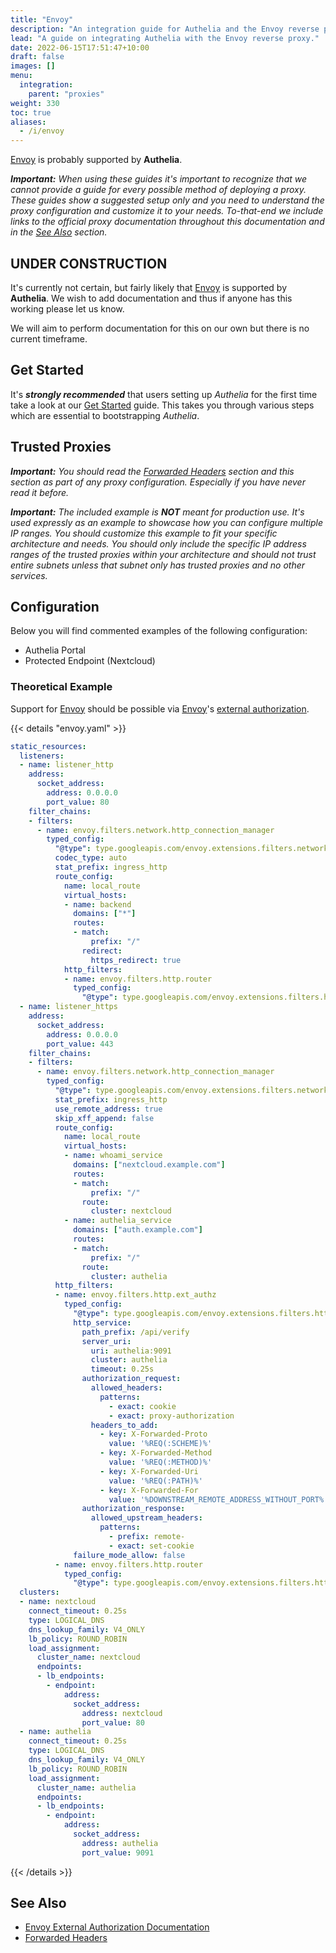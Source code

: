 ```yaml
---
title: "Envoy"
description: "An integration guide for Authelia and the Envoy reverse proxy"
lead: "A guide on integrating Authelia with the Envoy reverse proxy."
date: 2022-06-15T17:51:47+10:00
draft: false
images: []
menu:
  integration:
    parent: "proxies"
weight: 330
toc: true
aliases:
  - /i/envoy
---
```


[Envoy] is probably supported by __Authelia__.

*__Important:__ When using these guides it's important to recognize that we cannot provide a guide for every possible
method of deploying a proxy. These guides show a suggested setup only and you need to understand the proxy
configuration and customize it to your needs. To-that-end we include links to the official proxy documentation
throughout this documentation and in the [See Also](#see-also) section.*

## UNDER CONSTRUCTION

It's currently not certain, but fairly likely that [Envoy] is supported by __Authelia__. We wish to add documentation
and thus if anyone has this working please let us know.

We will aim to perform documentation for this on our own but there is no current timeframe.

## Get Started

It's __*strongly recommended*__ that users setting up *Authelia* for the first time take a look at our
[Get Started](../prologue/get-started.md) guide. This takes you through various steps which are essential to
bootstrapping *Authelia*.

## Trusted Proxies

*__Important:__ You should read the [Forwarded Headers] section and this section as part of any proxy configuration.
Especially if you have never read it before.*

*__Important:__ The included example is __NOT__ meant for production use. It's used expressly as an example to showcase
how you can configure multiple IP ranges. You should customize this example to fit your specific architecture and needs.
You should only include the specific IP address ranges of the trusted proxies within your architecture and should not
trust entire subnets unless that subnet only has trusted proxies and no other services.*

## Configuration

Below you will find commented examples of the following configuration:

* Authelia Portal
* Protected Endpoint (Nextcloud)

### Theoretical Example

Support for [Envoy] should be possible via [Envoy]'s
[external authorization](https://www.envoyproxy.io/docs/envoy/latest/api-v3/extensions/filters/http/ext_authz/v3/ext_authz.proto.html#extensions-filters-http-ext-authz-v3-extauthz).

{{< details "envoy.yaml" >}}
```yaml
static_resources:
  listeners:
  - name: listener_http
    address:
      socket_address:
        address: 0.0.0.0
        port_value: 80
    filter_chains:
    - filters:
      - name: envoy.filters.network.http_connection_manager
        typed_config:
          "@type": type.googleapis.com/envoy.extensions.filters.network.http_connection_manager.v3.HttpConnectionManager
          codec_type: auto
          stat_prefix: ingress_http
          route_config:
            name: local_route
            virtual_hosts:
            - name: backend
              domains: ["*"]
              routes:
              - match:
                  prefix: "/"
                redirect:
                  https_redirect: true
            http_filters:
            - name: envoy.filters.http.router
              typed_config:
                "@type": type.googleapis.com/envoy.extensions.filters.http.router.v3.Router
  - name: listener_https
    address:
      socket_address:
        address: 0.0.0.0
        port_value: 443
    filter_chains:
    - filters:
      - name: envoy.filters.network.http_connection_manager
        typed_config:
          "@type": type.googleapis.com/envoy.extensions.filters.network.http_connection_manager.v3.HttpConnectionManager
          stat_prefix: ingress_http
          use_remote_address: true
          skip_xff_append: false
          route_config:
            name: local_route
            virtual_hosts:
            - name: whoami_service
              domains: ["nextcloud.example.com"]
              routes:
              - match:
                  prefix: "/"
                route:
                  cluster: nextcloud
            - name: authelia_service
              domains: ["auth.example.com"]
              routes:
              - match:
                  prefix: "/"
                route:
                  cluster: authelia
          http_filters:
          - name: envoy.filters.http.ext_authz
            typed_config:
              "@type": type.googleapis.com/envoy.extensions.filters.http.ext_authz.v3.ExtAuthz
              http_service:
                path_prefix: /api/verify
                server_uri:
                  uri: authelia:9091
                  cluster: authelia
                  timeout: 0.25s
                authorization_request:
                  allowed_headers:
                    patterns:
                      - exact: cookie
                      - exact: proxy-authorization
                  headers_to_add:
                    - key: X-Forwarded-Proto
                      value: '%REQ(:SCHEME)%'
                    - key: X-Forwarded-Method
                      value: '%REQ(:METHOD)%'
                    - key: X-Forwarded-Uri
                      value: '%REQ(:PATH)%'
                    - key: X-Forwarded-For
                      value: '%DOWNSTREAM_REMOTE_ADDRESS_WITHOUT_PORT%'
                authorization_response:
                  allowed_upstream_headers:
                    patterns:
                      - prefix: remote-
                      - exact: set-cookie
              failure_mode_allow: false
          - name: envoy.filters.http.router
            typed_config:
              "@type": type.googleapis.com/envoy.extensions.filters.http.router.v3.Router
  clusters:
  - name: nextcloud
    connect_timeout: 0.25s
    type: LOGICAL_DNS
    dns_lookup_family: V4_ONLY
    lb_policy: ROUND_ROBIN
    load_assignment:
      cluster_name: nextcloud
      endpoints:
      - lb_endpoints:
        - endpoint:
            address:
              socket_address:
                address: nextcloud
                port_value: 80
  - name: authelia
    connect_timeout: 0.25s
    type: LOGICAL_DNS
    dns_lookup_family: V4_ONLY
    lb_policy: ROUND_ROBIN
    load_assignment:
      cluster_name: authelia
      endpoints:
      - lb_endpoints:
        - endpoint:
            address:
              socket_address:
                address: authelia
                port_value: 9091
```
{{< /details >}}

## See Also

* [Envoy External Authorization Documentation](https://www.envoyproxy.io/docs/envoy/latest/api-v3/extensions/filters/http/ext_authz/v3/ext_authz.proto.html#extensions-filters-http-ext-authz-v3-extauthz)
* [Forwarded Headers]

[Envoy]: https://www.envoyproxy.io/
[Forwarded Headers]: fowarded-headers
